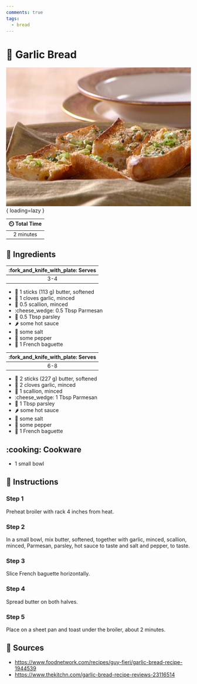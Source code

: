 ```yaml
---
comments: true
tags:
  - bread
---
```

# :baguette_bread: Garlic Bread

![Garlic Bread](../assets/images/garlic-bread.jpg){ loading=lazy }

| :timer_clock: Total Time |
|:-----------------------: |
| 2 minutes |

## :salt: Ingredients

| :fork_and_knife_with_plate: Serves |
|:----------------------------------:|
| 3-4 |

- :butter: 1 sticks (113 g) butter, softened
- :garlic: 1 cloves garlic, minced
- :seedling: 0.5 scallion, minced
- :cheese_wedge: 0.5 Tbsp Parmesan
- :herb: 0.5 Tbsp parsley
- :hot_pepper: some hot sauce
- :salt: some salt
- :salt: some pepper
- :baguette_bread: 1 French baguette

| :fork_and_knife_with_plate: Serves |
|:----------------------------------:|
| 6-8 |

- :butter: 2 sticks (227 g) butter, softened
- :garlic: 2 cloves garlic, minced
- :seedling: 1 scallion, minced
- :cheese_wedge: 1 Tbsp Parmesan
- :herb: 1 Tbsp parsley
- :hot_pepper: some hot sauce
- :salt: some salt
- :salt: some pepper
- :baguette_bread: 1 French baguette

## :cooking: Cookware

- 1 small bowl

## :pencil: Instructions

### Step 1

Preheat broiler with rack 4 inches from heat.

### Step 2

In a small bowl, mix butter, softened, together with garlic, minced, scallion, minced, Parmesan, parsley, hot sauce to
taste and salt and pepper, to taste.

### Step 3

Slice French baguette horizontally.

### Step 4

Spread butter on both halves.

### Step 5

Place on a sheet pan and toast under the broiler, about 2 minutes.

## :link: Sources

- <https://www.foodnetwork.com/recipes/guy-fieri/garlic-bread-recipe-1944539>
- <https://www.thekitchn.com/garlic-bread-recipe-reviews-23116514>
